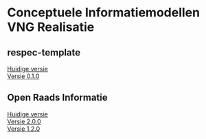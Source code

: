 # Conceptuele Informatiemodellen VNG Realisatie

## respec-template

[Huidige versie](https://melsk-r.github.io/publicatie/cim/respec-template/)<br/>
[Versie 0.1.0](https://melsk-r.github.io/publicatie/cim/respec-template/0.1.0/)

## Open Raads Informatie

[Huidige versie](https://melsk-r.github.io/publicatie/cim/ori/)<br/>
[Versie 2.0.0](https://melsk-r.github.io/publicatie/cim/ori/2.0.0/)<br/>
[Versie 1.2.0](https://melsk-r.github.io/publicatie/cim/ori/1.2.0/)

